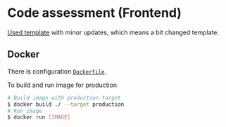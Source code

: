 # Code assessment (Frontend)

[Used template](https://github.com/FrameMuse/react-template) with minor updates, which means a bit changed template.

## Docker

There is configuration [`Dockerfile`](./Dockerfile).

To build and run image for production

```bash
# Build image with production target
$ docker build ./ --target production
# Run image
$ docker run [IMAGE]
```
